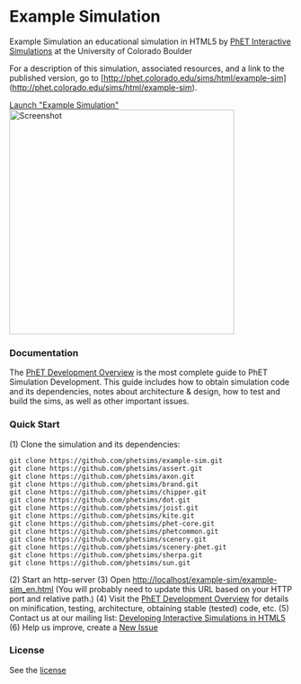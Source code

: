 Example Simulation
=============
Example Simulation
an educational simulation in HTML5
by [PhET Interactive Simulations](http://phet.colorado.edu/) at the University of Colorado Boulder

For a description of this simulation, associated resources, and a link to the published version,
go to [http://phet.colorado.edu/sims/html/example-sim] (http://phet.colorado.edu/sims/html/example-sim).

[Launch "Example Simulation"](http://phet.colorado.edu/sims/html/example-sim/latest/example-sim_en.html)
<a href="http://phet.colorado.edu/sims/html/example-sim/latest/example-sim_en.html">
<img src="http://raw.githubusercontent.com/phetsims/example-sim/master/assets/example-sim-screenshot.png" alt="Screenshot" style="width: 400px;"/>
</a>

### Documentation
The [PhET Development Overview](http://bit.ly/phet-development-overview) is the most complete guide to PhET Simulation Development.
This guide includes how to obtain simulation code and its dependencies, notes about architecture & design, how to test and build
the sims, as well as other important issues.

### Quick Start
(1) Clone the simulation and its dependencies:
```
git clone https://github.com/phetsims/example-sim.git
git clone https://github.com/phetsims/assert.git
git clone https://github.com/phetsims/axon.git
git clone https://github.com/phetsims/brand.git
git clone https://github.com/phetsims/chipper.git
git clone https://github.com/phetsims/dot.git
git clone https://github.com/phetsims/joist.git
git clone https://github.com/phetsims/kite.git
git clone https://github.com/phetsims/phet-core.git
git clone https://github.com/phetsims/phetcommon.git
git clone https://github.com/phetsims/scenery.git
git clone https://github.com/phetsims/scenery-phet.git
git clone https://github.com/phetsims/sherpa.git
git clone https://github.com/phetsims/sun.git
```
(2) Start an http-server
(3) Open [http://localhost/example-sim/example-sim_en.html](http://localhost/example-sim/example-sim_en.html) (You will probably need to update this URL based on your HTTP port and relative path.)
(4) Visit the [PhET Development Overview](http://bit.ly/phet-development-overview) for details on minification, testing, architecture, obtaining stable (tested) code, etc.
(5) Contact us at our mailing list: [Developing Interactive Simulations in HTML5](http://groups.google.com/forum/#!forum/developing-interactive-simulations-in-html5)
(6) Help us improve, create a [New Issue](http://github.com/phetsims/example-sim/issues/new)

### License
See the [license](LICENSE)
